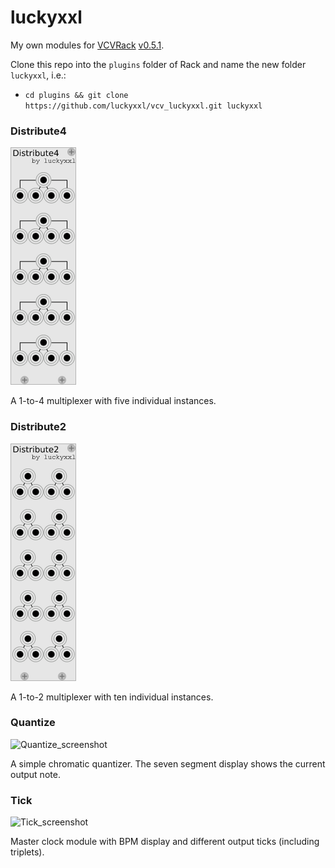 # luckyxxl

My own modules for [VCVRack](https://github.com/VCVRack/Rack) [v0.5.1](https://github.com/VCVRack/Rack/releases/tag/v0.5.1).

Clone this repo into the `plugins` folder of Rack and name the new folder `luckyxxl`, i.e.:
* `cd plugins && git clone https://github.com/luckyxxl/vcv_luckyxxl.git luckyxxl`

### Distribute4

![Distribute4_screenshot](https://raw.githubusercontent.com/luckyxxl/vcv_luckyxxl/master/screenshots/Distribute4.png)

A 1-to-4 multiplexer with five individual instances.

### Distribute2

![Distribute2_screenshot](https://raw.githubusercontent.com/luckyxxl/vcv_luckyxxl/master/screenshots/Distribute2.png)

A 1-to-2 multiplexer with ten individual instances.

### Quantize

![Quantize_screenshot](https://raw.githubusercontent.com/luckyxxl/vcv_luckyxxl/master/screenshots/Quantize.png)

A simple chromatic quantizer. The seven segment display shows the current output note.

### Tick

![Tick_screenshot](https://raw.githubusercontent.com/luckyxxl/vcv_luckyxxl/master/screenshots/Tick.png)

Master clock module with BPM display and different output ticks (including triplets).
